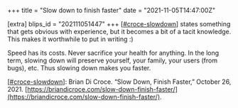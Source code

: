 +++
title = "Slow down to finish faster"
date = "2021-11-05T14:47:00Z"

[extra]
blips_id = "202111051447"
+++
[[#croce-slowdown](/blips/tags/croce-slowdown)] states something that gets obvious with experience, but it becomes a bit of a tacit knowledge. This makes it worthwhile to put in writing :)

Speed has its costs. Never sacrifice your health for anything. In the long term, slowing down will preserve yourself, your family, your users (from bugs), etc. Thus slowing down makes you faster.

[[#croce-slowdown](/blips/tags/croce-slowdown)]: Brian Di Croce. “Slow Down, Finish Faster,” October 26, 2021. [https://briandicroce.com/slow-down-finish-faster/](https://briandicroce.com/slow-down-finish-faster/).
